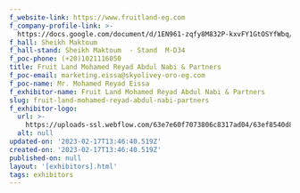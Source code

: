 ```yaml
---
f_website-link: https://www.fruitland-eg.com
f_company-profile-link: >-
  https://docs.google.com/document/d/1EN961-zqfy8M832P-kxvFY1GtOSYfWbq/edit?usp=share_link&ouid=111844397792848099856&rtpof=true&sd=true
f_hall: Sheikh Maktoum
f_hall-stand: Sheikh Maktoum  - Stand  M-D34
f_poc-phone: (+20)1021116050
title: Fruit Land Mohamed Reyad Abdul Nabi & Partners
f_poc-email: marketing.eissa@skyolivey-oro-eg.com
f_poc-name: Mr. Mohamed Reyad Eissa
f_exhibitor-name: Fruit Land Mohamed Reyad Abdul Nabi & Partners
slug: fruit-land-mohamed-reyad-abdul-nabi-partners
f_exhibitor-logo:
  url: >-
    https://uploads-ssl.webflow.com/63e7e60f7073806c8317ad04/63ef8540d841fc32a89e81db_ZGQ1Yw.jpeg
  alt: null
updated-on: '2023-02-17T13:46:40.519Z'
created-on: '2023-02-17T13:46:40.519Z'
published-on: null
layout: '[exhibitors].html'
tags: exhibitors
---
```



